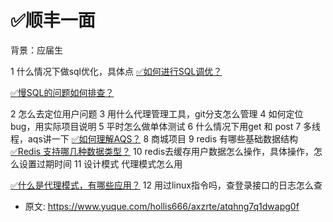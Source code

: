# ✅顺丰一面
<!--page header-->

背景：应届生

1 什么情况下做sql优化，具体点
[✅如何进行SQL调优？](https://www.yuque.com/hollis666/axzrte/mgpczmz7la99dkft?view=doc_embed)

[✅慢SQL的问题如何排查？](https://www.yuque.com/hollis666/axzrte/zhfa5g?view=doc_embed)

2 怎么去定位用户问题
3 用什么代理管理工具，git分支怎么管理
4 如何定位bug，用实际项目说明
5 平时怎么做单体测试
6 什么情况下用get 和 post
7 多线程，aqs讲一下
[✅如何理解AQS？](https://www.yuque.com/hollis666/axzrte/qka9yt?view=doc_embed)
8 商城项目
9 redis 有哪些基础数据结构
[✅Redis 支持哪几种数据类型？](https://www.yuque.com/hollis666/axzrte/hlg4u2?view=doc_embed)
10 redis去缓存用户数据怎么操作，具体操作，怎么设置过期时间
11 设计模式 代理模式怎么用

[✅什么是代理模式，有哪些应用？](https://www.yuque.com/hollis666/axzrte/qrdru5gf8gb7gfur?view=doc_embed)
12 用过linux指令吗，查登录接口的日志怎么查


<!--page footer-->
- 原文: <https://www.yuque.com/hollis666/axzrte/atqhng7q1dwapg0f>